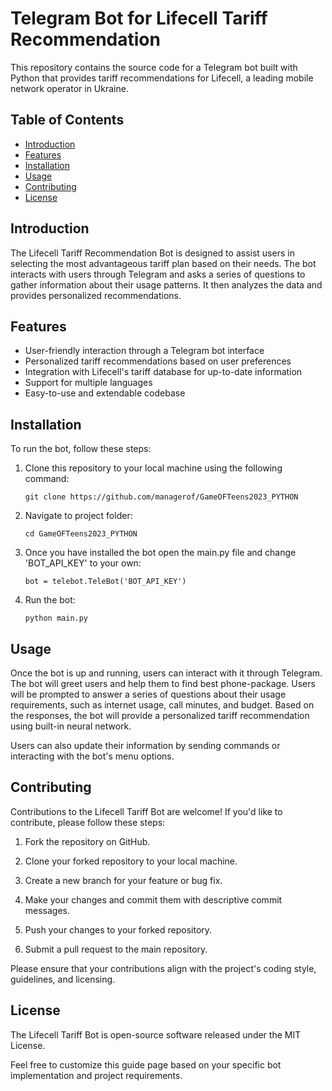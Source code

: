 # Telegram Bot for Lifecell Tariff Recommendation

This repository contains the source code for a Telegram bot built with Python that provides tariff recommendations for Lifecell, a leading mobile network operator in Ukraine.

## Table of Contents

- [Introduction](#introduction)
- [Features](#features)
- [Installation](#installation)
- [Usage](#usage)
- [Contributing](#contributing)
- [License](#license)

## Introduction

The Lifecell Tariff Recommendation Bot is designed to assist users in selecting the most advantageous tariff plan based on their needs. The bot interacts with users through Telegram and asks a series of questions to gather information about their usage patterns. It then analyzes the data and provides personalized recommendations.

## Features

- User-friendly interaction through a Telegram bot interface
- Personalized tariff recommendations based on user preferences
- Integration with Lifecell's tariff database for up-to-date information
- Support for multiple languages
- Easy-to-use and extendable codebase

## Installation

To run the bot, follow these steps:

1. Clone this repository to your local machine using the following command:

   ```shell
   git clone https://github.com/managerof/GameOFTeens2023_PYTHON
   ```
2. Navigate to project folder:
   ```shell
   cd GameOFTeens2023_PYTHON
   ```
3. Once you have installed the bot open the main.py file and change 'BOT_API_KEY' to your own:
    ```shell
    bot = telebot.TeleBot('BOT_API_KEY')
    ```
4. Run the bot:
    ```shell
    python main.py
    ```


## Usage
Once the bot is up and running, users can interact with it through Telegram. The bot will greet users and help them to find best phone-package. Users will be prompted to answer a series of questions about their usage requirements, such as internet usage, call minutes, and budget. Based on the responses, the bot will provide a personalized tariff recommendation using built-in neural network.

Users can also update their information by sending commands or interacting with the bot's menu options.

## Contributing
Contributions to the Lifecell Tariff Bot are welcome! If you'd like to contribute, please follow these steps:

1. Fork the repository on GitHub.

2. Clone your forked repository to your local machine.

3. Create a new branch for your feature or bug fix.

4. Make your changes and commit them with descriptive commit messages.

5. Push your changes to your forked repository.

6. Submit a pull request to the main repository.

Please ensure that your contributions align with the project's coding style, guidelines, and licensing.

## License
The Lifecell Tariff Bot is open-source software released under the MIT License.

Feel free to customize this guide page based on your specific bot implementation and project requirements.
